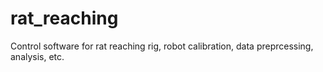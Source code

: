 # rat_reaching
Control software for rat reaching rig, robot calibration, data preprcessing, analysis, etc.

